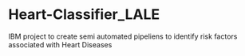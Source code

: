 # Heart-Classifier_LALE
IBM project to create semi automated pipeliens to identify risk factors associated with Heart Diseases
